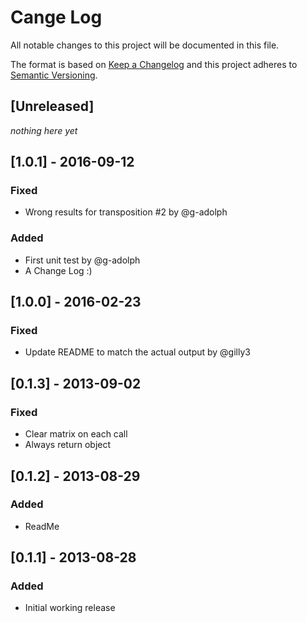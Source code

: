 # Cange Log

All notable changes to this project will be documented in this file.

The format is based on [Keep a Changelog](http://keepachangelog.com/)
and this project adheres to [Semantic Versioning](http://semver.org/).

## [Unreleased]

*nothing here yet*

## [1.0.1] - 2016-09-12

### Fixed
- Wrong results for transposition #2 by @g-adolph

### Added
- First unit test by @g-adolph
- A Change Log :)

## [1.0.0] - 2016-02-23

### Fixed
- Update README to match the actual output by @gilly3

## [0.1.3] - 2013-09-02

### Fixed
- Clear matrix on each call
- Always return object

## [0.1.2] - 2013-08-29

### Added
- ReadMe

## [0.1.1] - 2013-08-28

### Added
- Initial working release
